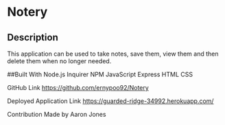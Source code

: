 # Notery

## Description
This application can be used to take notes, save them, view them and then delete them when no longer needed.

##Built With
Node.js
Inquirer NPM
JavaScript
Express
HTML
CSS

GitHub Link
 https://github.com/ernypoo92/Notery
 
Deployed Application Link
 https://guarded-ridge-34992.herokuapp.com/
 
Contribution
Made by Aaron Jones

